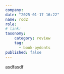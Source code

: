 ```yaml
---
company: 
date: "2025-01-17 16:22"
name: rod2
role: 
# link:
taxonomy:
    category: review
    tag:
      - book-pydonts
published: false
---
```


asdfasdf
